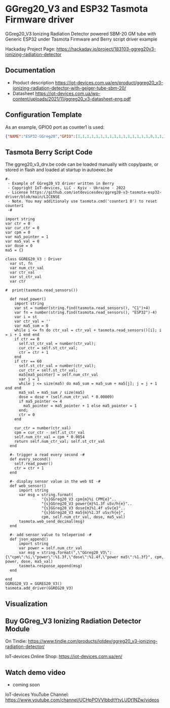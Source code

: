 # GGreg20_V3 and ESP32 Tasmota Firmware driver
GGreg20_V3 Ionizing Radiation Detector powered SBM-20 GM tube with Generic ESP32 under Tasmota Firmware and Berry script driver example 

Hackaday Project Page: https://hackaday.io/project/183103-ggreg20v3-ionizing-radiation-detector

## Documentation
- Product description https://iot-devices.com.ua/en/product/ggreg20_v3-ionizing-radiation-detector-with-geiger-tube-sbm-20/
- Datasheet https://iot-devices.com.ua/wp-content/uploads/2021/11/ggreg20_v3-datasheet-eng.pdf

## Configuration Template

As an example, GPIO0 port as counter1 is used: 
```json
{"NAME":"ESP32-GGreg20","GPIO":[1,1,1,1,1,1,1,1,1,1,1,1,1,1,1,1,0,1,1,1,0,1,1,1,0,0,0,0,1,1,1,1,1,0,0,1],"FLAG":0,"BASE":1}
```

## Tasmota Berry Script Code
The ggreg20_v3_drv.be code can be loaded manually with copy/paste, or stored in flash and loaded at startup in autoexec.be
```berry
#-
 - Example of GGreg20_V3 driver written in Berry
 - Copyright IoT-devices, LLC - Kyiv - Ukraine - 2022
 - License https://github.com/iotdevicesdev/ggreg20-v3-tasmota-esp32-driver/blob/main/LICENSE
 - Note. You may additionaly use tasmota.cmd('counter1 0') to reset counter1
 -#

import string
var ctr = 0
var cur_ctr = 0
var cpm = 0
var ma5_pointer = 1
var ma5_val = 0
var dose = 0
ma5 = {}

class GGREG20_V3 : Driver
  var st, fn
  var num_ctr_val
  var ctr_val
  var st_ctr_val
  var ctr

#  print(tasmota.read_sensors())
  
  def read_power()
    import string
    var st = number(string.find(tasmota.read_sensors(), "C1")+4)
    var fn = number(string.find(tasmota.read_sensors(), "ESP32")-4)
    var i = st
    var ctr_val = ''
    var ma5_sum = 0
    while i <= fn do ctr_val = ctr_val + tasmota.read_sensors()[i]; i = i + 1 end end
    if ctr == 0 
      self.st_ctr_val = number(ctr_val); 
      cur_ctr = self.st_ctr_val; 
      ctr = ctr + 1 
    end
    if ctr == 60 
      self.st_ctr_val = number(ctr_val); 
      cur_ctr = self.st_ctr_val; 
      ma5[ma5_pointer] = self.num_ctr_val
      var j = 1
      while j <= size(ma5) do ma5_sum = ma5_sum + ma5[j]; j = j + 1 end end
      ma5_val = ma5_sum / size(ma5)
      dose = dose + (self.num_ctr_val * 0.00009)
      if ma5_pointer <= 4 
        ma5_pointer = ma5_pointer + 1 else ma5_pointer = 1 
      end; 
      ctr = 0 
    end

    cur_ctr = number(ctr_val)
    cpm = cur_ctr - self.st_ctr_val
    self.num_ctr_val = cpm * 0.0054
    return self.num_ctr_val; self.st_ctr_val
  end

  #- trigger a read every second -#
  def every_second()
    self.read_power()
    ctr = ctr + 1
  end

  #- display sensor value in the web UI -#
  def web_sensor()
      import string
      var msg = string.format(
                "{s}GGreg20_V3 cpm{m}%i CPM{e}"..
                "{s}GGreg20_V3 power{m}%1.3f uSv/h{e}"..
                "{s}GGreg20_V3 dose{m}%1.4f uSv{e}"..
                "{s}GGreg20_V3 ma5{m}%1.3f uSv/h{e}", 
                cpm, self.num_ctr_val, dose, ma5_val)
      tasmota.web_send_decimal(msg)
  end

  #- add sensor value to teleperiod -#
  def json_append()
      import string
      var power = self.num_ctr_val
      var msg = string.format(",\"GGreg20_V3\":{\"cpm\":%i,\"power\":%1.3f,\"dose\":%1.4f,\"power ma5\":%1.3f}", cpm, power, dose, ma5_val)
      tasmota.response_append(msg)
  end

end
GGREG20_V3 = GGREG20_V3()
tasmota.add_driver(GGREG20_V3)
```

## Visualization

## Buy GGreg_V3 Ionizing Radiation Detector Module
On Tindie: https://www.tindie.com/products/iotdev/ggreg20_v3-ionizing-radiation-detector/

IoT-devices Online Shop: https://iot-devices.com.ua/en/

## Watch demo video
- coming soon

IoT-devices YouTube Channel: https://www.youtube.com/channel/UCHpPOVVlbbdtYtvLUDt1NZw/videos
